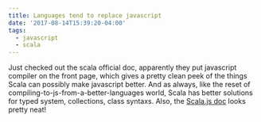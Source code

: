 ```yaml
---
title: Languages tend to replace javascript
date: '2017-08-14T15:39:20-04:00'
tags:
  - javascript
  - scala
---
```

Just checked out the scala official doc, apparently they put javascript compiler on the front page, which gives a pretty clean peek of the things Scala can possibly make javascript better. And as always, like the reset of compiling-to-js-from-a-better-languages world, Scala has better solutions for typed system, collections, class syntaxs. Also, the [Scala.js doc](https://www.scala-js.org/) looks pretty neat!
